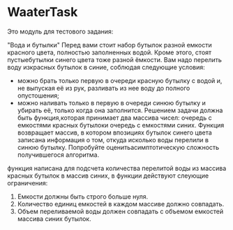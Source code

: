 # WaaterTask
Это модуль для тестового задания:

"Вода​ ​и​ ​бутылки"
Перед​ ​вами​ ​стоит​ ​набор​ ​бутылок​ ​разной​ ​емкости​ ​красного​ ​цвета,​ ​полностью
заполненных​ ​водой.​ ​Кроме​ ​этого,​ ​стоят​ ​пустые​ ​бутылки​ ​синего​ ​цвета​ ​тоже
разной​ ​ёмкости.​ ​Вам​ ​надо​ ​перелить​ ​воду​ ​из​ ​красных​ ​бутылок​ ​в​ ​синие,​ ​соблюдая
следующие​ ​условия:
- можно​ ​брать​ ​только​ ​первую​ ​в​ ​очереди​ ​красную​ ​бутылку​ ​с​ ​водой​ ​и,​ ​не
выпуская​ ​её​ ​из​ ​рук,​ ​разливать​ ​из​ ​нее​ ​воду​ ​до​ ​полного​ ​опустошения;
- можно​ ​наливать​ ​только​ ​в​ ​первую​ ​в​ ​очереди​ ​синюю​ ​бутылку​ ​и​ ​убирать​ ​её,
только​ ​когда​ ​она​ ​заполнится.
Решением​ ​задачи​ ​должна​ ​быть​ ​функция,​ ​которая​ ​принимает​ ​два​ ​массива​ ​чисел:
очередь​ ​с​ ​емкостями​ ​красных​ ​бутылок​ ​и​ ​очередь​ ​с​ ​емкостями​ ​синих.​ ​Функция
возвращает​ ​массив,​ ​в​ ​котором​ ​в​ ​позициях​ ​бутылок​ ​синего​ ​цвета​ ​записана
информация​ ​о​ ​том,​ ​откуда​ ​и​ ​сколько​ ​воды​ ​перелили​ ​в​ ​синюю​ ​бутылку.
Попробуйте​ ​оценить​ ​асимптотическую​ ​сложность​ ​получившегося​ ​алгоритма.

функция написана для подсчета количества перелитой воды из массива красных бутылок в массив синих, в функции действуют слеующие ограничения:
1) Емкости должны быть строго больше нуля.
2) Количество единиц емкостей в каждом массиве должно совпадать.
3) Объем переливаемой воды должен совпадать с объемом емкостей массива синих бутылок.

